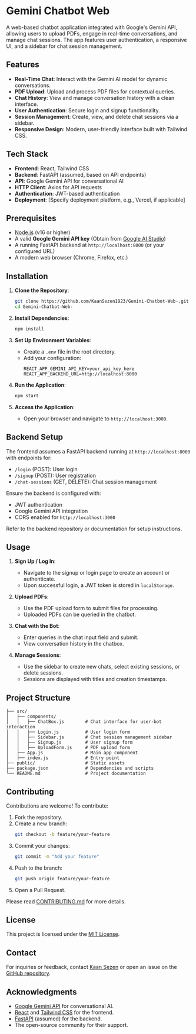 # Gemini Chatbot Web

A web-based chatbot application integrated with Google's Gemini API, allowing users to upload PDFs, engage in real-time conversations, and manage chat sessions. The app features user authentication, a responsive UI, and a sidebar for chat session management.

## Features

- **Real-Time Chat**: Interact with the Gemini AI model for dynamic conversations.
- **PDF Upload**: Upload and process PDF files for contextual queries.
- **Chat History**: View and manage conversation history with a clean interface.
- **User Authentication**: Secure login and signup functionality.
- **Session Management**: Create, view, and delete chat sessions via a sidebar.
- **Responsive Design**: Modern, user-friendly interface built with Tailwind CSS.

## Tech Stack

- **Frontend**: React, Tailwind CSS
- **Backend**: FastAPI (assumed, based on API endpoints)
- **API**: Google Gemini API for conversational AI
- **HTTP Client**: Axios for API requests
- **Authentication**: JWT-based authentication
- **Deployment**: [Specify deployment platform, e.g., Vercel, if applicable]

## Prerequisites

- [Node.js](https://nodejs.org/) (v16 or higher)
- A valid **Google Gemini API key** (Obtain from [Google AI Studio](https://aistudio.google.com/app/apikey))
- A running FastAPI backend at `http://localhost:8000` (or your configured URL)
- A modern web browser (Chrome, Firefox, etc.)

## Installation

1. **Clone the Repository**:
   ```bash
   git clone https://github.com/KaanSezen1923/Gemini-Chatbot-Web-.git
   cd Gemini-Chatbot-Web-
   ```

2. **Install Dependencies**:
   ```bash
   npm install
   ```

3. **Set Up Environment Variables**:
   - Create a `.env` file in the root directory.
   - Add your configuration:
     ```env
     REACT_APP_GEMINI_API_KEY=your_api_key_here
     REACT_APP_BACKEND_URL=http://localhost:8000
     ```

4. **Run the Application**:
   ```bash
   npm start
   ```

5. **Access the Application**:
   - Open your browser and navigate to `http://localhost:3000`.

## Backend Setup

The frontend assumes a FastAPI backend running at `http://localhost:8000` with endpoints for:
- `/login` (POST): User login
- `/signup` (POST): User registration
- `/chat-sessions` (GET, DELETE): Chat session management

Ensure the backend is configured with:
- JWT authentication
- Google Gemini API integration
- CORS enabled for `http://localhost:3000`

Refer to the backend repository or documentation for setup instructions.

## Usage

1. **Sign Up / Log In**:
   - Navigate to the signup or login page to create an account or authenticate.
   - Upon successful login, a JWT token is stored in `localStorage`.

2. **Upload PDFs**:
   - Use the PDF upload form to submit files for processing.
   - Uploaded PDFs can be queried in the chatbot.

3. **Chat with the Bot**:
   - Enter queries in the chat input field and submit.
   - View conversation history in the chatbox.

4. **Manage Sessions**:
   - Use the sidebar to create new chats, select existing sessions, or delete sessions.
   - Sessions are displayed with titles and creation timestamps.

## Project Structure

```
├── src/
│   ├── components/
│   │   ├── ChatBox.js        # Chat interface for user-bot interaction
│   │   ├── Login.js          # User login form
│   │   ├── Sidebar.js        # Chat session management sidebar
│   │   ├── Signup.js         # User signup form
│   │   ├── UploadForm.js     # PDF upload form
│   ├── App.js                # Main app component
│   ├── index.js              # Entry point
├── public/                   # Static assets
├── package.json              # Dependencies and scripts
└── README.md                 # Project documentation
```

## Contributing

Contributions are welcome! To contribute:

1. Fork the repository.
2. Create a new branch:
   ```bash
   git checkout -b feature/your-feature
   ```
3. Commit your changes:
   ```bash
   git commit -m "Add your feature"
   ```
4. Push to the branch:
   ```bash
   git push origin feature/your-feature
   ```
5. Open a Pull Request.

Please read [CONTRIBUTING.md](CONTRIBUTING.md) for more details.

## License

This project is licensed under the [MIT License](LICENSE).

## Contact

For inquiries or feedback, contact [Kaan Sezen](https://github.com/KaanSezen1923) or open an issue on the [GitHub repository](https://github.com/KaanSezen1923/Gemini-Chatbot-Web-/issues).

## Acknowledgments

- [Google Gemini API](https://ai.google.dev/) for conversational AI.
- [React](https://reactjs.org/) and [Tailwind CSS](https://tailwindcss.com/) for the frontend.
- [FastAPI](https://fastapi.tiangolo.com/) (assumed) for the backend.
- The open-source community for their support.